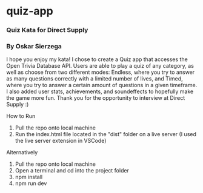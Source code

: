 # quiz-app
### Quiz Kata for Direct Supply
### By Oskar Sierzega

I hope you enjoy my kata! I chose to create a Quiz app that accesses the Open Trivia Database API. Users are able to play a quiz of any category, as well as choose from two different modes: Endless, where you try to answer as many questions correctly with a limited number of lives, and Timed, where you try to answer a certain amount of questions in a given timeframe. I also added user stats, achievements, and soundeffects to hopefully make the game more fun. Thank you for the opportunity to interview at Direct Supply :)

How to Run
1. Pull the repo onto local machine
2. Run the index.html file located in the "dist" folder on a live server (I used the live server extension in VSCode)

Alternatively
1. Pull the repo onto local machine
2. Open a terminal and cd into the project folder
3. npm install
4. npm run dev
